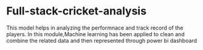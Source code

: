 # Full-stack-cricket-analysis
This model helps in analyzing the performnace and track record of the players. In this module,Machine learning has been applied to clean and combine the related data and then represented through power bi dashboard
